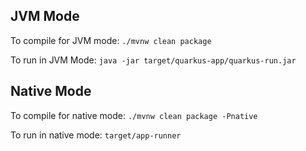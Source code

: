 ## JVM Mode
To compile for JVM mode:
`./mvnw clean package`

To run in JVM Mode:
`java -jar target/quarkus-app/quarkus-run.jar`

## Native Mode
To compile for native mode:
`./mvnw clean package -Pnative`

To run in native mode:
`target/app-runner`